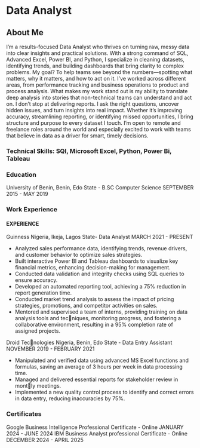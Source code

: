 # Data Analyst

## About Me
I’m a results-focused Data Analyst who thrives on turning raw, messy data into clear insights and practical solutions. With a strong command of SQL, Advanced Excel, Power BI, and Python, I specialize in cleaning datasets, identifying trends, and building dashboards that bring clarity to complex problems.
My goal? To help teams see beyond the numbers—spotting what matters, why it matters, and how to act on it. I’ve worked across different areas, from performance tracking and business operations to product and process analysis. What makes my work stand out is my ability to translate deep analysis into stories that non-technical teams can understand and act on.
I don’t stop at delivering reports. I ask the right questions, uncover hidden issues, and turn insights into real impact. Whether it’s improving accuracy, streamlining reporting, or identifying missed opportunities, I bring structure and purpose to every dataset I touch.
I’m open to remote and freelance roles around the world and especially excited to work with teams that believe in data as a driver for smart, timely decisions.

### Technical Skills: SQl, Microsoft Excel, Python, Power Bi, Tableau


### Education
University of Benin, Benin, Edo State - B.SC Computer Science SEPTEMBER 2015 - MAY 2019


### Work Experience
#### EXPERIENCE
Guinness Nigeria, Ikeja, Lagos State- Data Analyst MARCH 2021 - PRESENT
- Analyzed sales performance data, identifying trends, revenue drivers, and customer behavior to optimize sales strategies.
- Built interactive Power BI and Tableau dashboards to visualize key financial metrics, enhancing decision-making for management.
- Conducted data validation and integrity checks using SQL queries to ensure accuracy.
- Developed an automated reporting tool, achieving a 75% reduction in report generation time.
- Conducted market trend analysis to assess the impact of pricing strategies, promotions, and competitor activities on sales.
- Mentored and supervised a team of interns, providing training on data analysis tools and tec􏰀niques, monitoring progress, and fostering a collaborative environment, resulting in a 95% completion rate of assigned projects.

Droid Tec􏰀nologies Nigeria, Benin, Edo State - Data Entry Assistant
NOVEMBER 2019 - FEBRUARY 2021
- Manipulated and verified data using advanced MS Excel functions and formulas, saving an average of 3 hours per week in data processing time.
- Managed and delivered essential reports for stakeholder review in mont􏰀ly meetings.
- Implemented a new quality control process to identify and correct errors in data entry, reducing inaccuracies by 75%.


### Certificates
Google Business Intelligence Professional Certificate - Online JANUARY 2024 - JUNE 2024
IBM Business Analyst professional Certificate - Online DECEMBER 2024 - APRIL 2025

